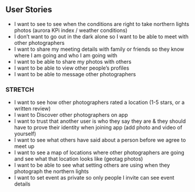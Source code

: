 ## User Stories
* I want to see to see when the conditions are right to take northern lights photos (aurora KPi index / weather conditions)
* I don’t want to go out in the dark alone so I want to be able to meet with other photographers
* I want to share my meeting details with family or friends so they know where I am going and who I am going with
* I want to be able to share my photos with others
* I want to be able to view other people’s profiles
* I want to be able to message other photographers

### STRETCH
* I want to see how other photographers rated a location (1-5 stars, or a written review)
* I want to Discover other photographers on app
* I want to trust that another user is who they say they are & they should have to prove their identity when joining app (add photo and video of yourself)
* I want to see what others have said about a person before we agree to meet up
* I want to see a map of locations where other photographers are going and see what that location looks like (geotag photos)
* I want to be able to see what setting others are using when they photograph the northern lights
* I want to set event as private so only people I invite can see event details
